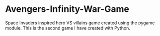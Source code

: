 # Avengers-Infinity-War-Game
Space Invaders inspired hero VS villains game created using the pygame module. This is the second game I have created with Python.
